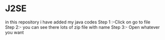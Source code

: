 # J2SE
 in this repository i have added my java codes
Step 1 :-Click on go to file
Step 2:- you can see there lots of zip file with name
Step 3:- Open whatever you want

